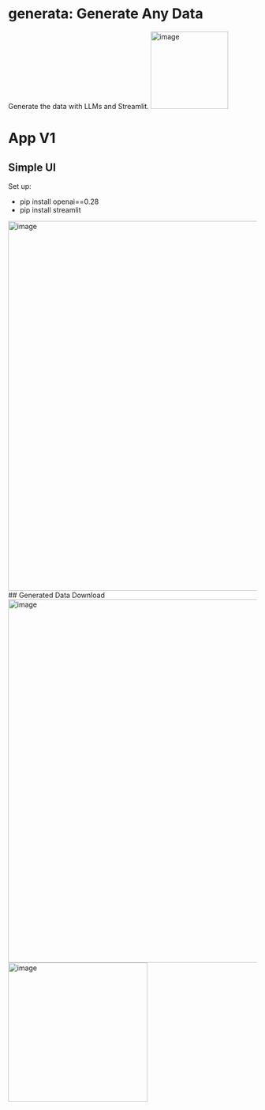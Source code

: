 # generata: Generate Any Data
Generate the data with LLMs and Streamlit.
<img width="157" alt="image" src="https://github.com/user-attachments/assets/b8a964e8-a701-4214-8a43-f6e1d7ac4e1e" />

# App V1 
## Simple UI
Set up:
- pip install openai==0.28
- pip install streamlit 
<img width="749" alt="image" src="https://github.com/user-attachments/assets/bd763d9d-4ff0-4ef3-b77e-510e54d22dfe" />
## Generated Data Download
<img width="736" alt="image" src="https://github.com/user-attachments/assets/1cccfd59-7ec3-4812-96f4-4e78dd8d4757" />
<img width="282" alt="image" src="https://github.com/user-attachments/assets/b95d213a-7ff7-41a6-bc71-f1998ae34fbb" />






